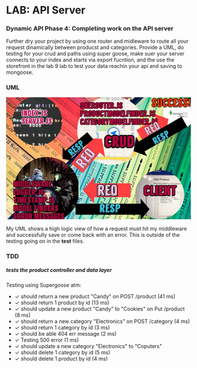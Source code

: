 # LAB: API Server

### Dynamic API Phase 4: Completing work on the API server


Further dry your project by using one router and midleware to route all your request dinamically between producst and categories. Provide a UML, do testing for your crud and paths using super goose, make suer your server connects to your index and starts via export fucntion, and the use the storefront in the lab 9 lab to test your data reachin your api and saving to mongoose.

### UML

![UML](https://github.com/401Repo/expressRouter/blob/main/UML.jpg?raw=true)

My UML shows a high logic view of how a request must hit my middleware and successfully save or come back with an error. This is outside of the testing going on in the __test__ files.

### TDD

#####  tests the product controller and data layer
  
  Testing using Supergoose atm:
  
-    ✓ should return a new product "Candy" on POST /product (41 ms)
-    ✓ should return 1 product by id (13 ms)
-    ✓ should update a new product "Candy" to "Cookies" on Put /product (8 ms)
-    ✓ should return a new category "Electronics" on POST /category (4 ms)
-    ✓ should return 1 category by id (3 ms)
-    ✓ should be able 404 err message (2 ms)
-    ✓ Testing 500 error (1 ms)
-    ✓ should update a new category "Electronics" to "Coputers" 
-    ✓ should delete 1 category by id (5 ms)
-    ✓ should delete 1 product by id (4 ms)




